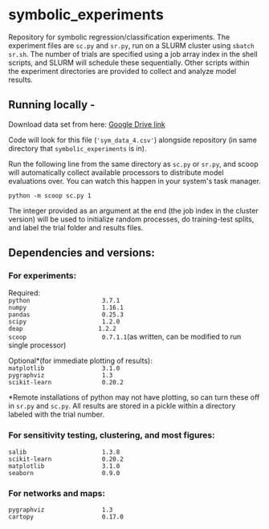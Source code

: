 # symbolic_experiments
Repository for symbolic regression/classification experiments. The experiment files are `sc.py` and `sr.py`, run on a SLURM cluster using `sbatch sr.sh`. The number of trials are specified using a job array index in the shell scripts, and SLURM will schedule these sequentially. Other scripts within the experiment directories are provided to collect and analyze model results.

## Running locally -

Download data set from here: [Google Drive link](https://drive.google.com/file/d/1no0n1hRs1ghTh7eG39hkUMV0q6O22FKx/view?usp=sharing)

Code will look for this file (`'sym_data_4.csv'`) alongside repository (in same directory that `symbolic_experiments` is in).

Run the following line from the same directory as `sc.py` or `sr.py`, and scoop will automatically collect available processors to distribute model evaluations over. You can watch this happen in your system's task manager.  

`python -m scoop sc.py 1`  

The integer provided as an argument at the end (the job index in the cluster version) will be used to initialize random processes, do training-test splits, and label the trial folder and results files.

## Dependencies and versions:
### For experiments:

Required:  
`python                    3.7.1`  
`numpy                     1.16.1`  
`pandas                    0.25.3`   
`scipy                     1.2.0`  
`deap                     1.2.2`  
`scoop                     0.7.1.1`(as written, can be modified to run single processor)  

Optional*(for immediate plotting of results):  
`matplotlib                3.1.0`  
`pygraphviz                1.3`  
`scikit-learn              0.20.2` 

*Remote installations of python may not have plotting, so can turn these off in `sr.py` and `sc.py`. All results are stored in a pickle within a directory labeled with the trial number.

 ### For sensitivity testing, clustering, and most figures:  
`salib                     1.3.8`  
`scikit-learn              0.20.2`  
`matplotlib                3.1.0`  
`seaborn                   0.9.0`  

### For networks and maps:  
`pygraphviz                1.3`  
`cartopy                   0.17.0`  


